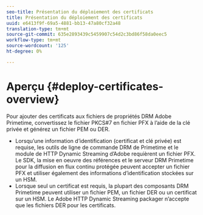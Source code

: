 ```yaml
---
seo-title: Présentation du déploiement des certificats
title: Présentation du déploiement des certificats
uuid: e6413f9f-69a5-4881-bb13-47a80cf32a48
translation-type: tm+mt
source-git-commit: 635e2893439c5459907c54d2c3bd86f58da0eec5
workflow-type: tm+mt
source-wordcount: '125'
ht-degree: 0%

---
```



# Aperçu {#deploy-certificates-overview}

Pour ajouter des certificats aux fichiers de propriétés DRM Adobe Primetime, convertissez le fichier PKCS#7 en fichier PFX à l’aide de la clé privée et générez un fichier PEM ou DER.

* Lorsqu’une information d’identification (certificat et clé privée) est requise, les outils de ligne de commande DRM de Primetime et le module de HTTP Dynamic Streaming d’Adobe requièrent un fichier PFX. Le SDK, la mise en oeuvre des références et le serveur DRM Primetime pour la diffusion en flux continu protégée peuvent accepter un fichier PFX et utiliser également des informations d’identification stockées sur un HSM.
* Lorsque seul un certificat est requis, la plupart des composants DRM Primetime peuvent utiliser un fichier PEM, un fichier DER ou un certificat sur un HSM. Le Adobe HTTP Dynamic Streaming packager n’accepte que les fichiers DER pour les certificats.